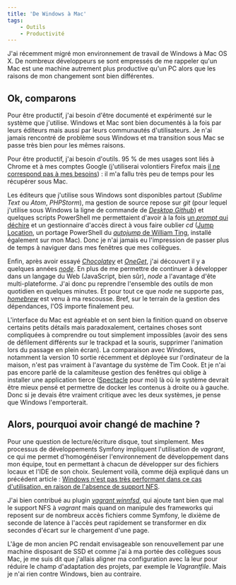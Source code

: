 ```yaml
---
title: 'De Windows à Mac'
tags:
    - Outils
    - Productivité
---
```


J'ai récemment migré mon environnement de travail de Windows à Mac OS X. De
nombreux développeurs se sont empressés de me rappeler qu'un Mac est une machine
autrement plus productive qu'un PC alors que les raisons de mon changement sont
bien différentes.

<!-- more -->

## Ok, comparons

Pour être productif, j'ai besoin d'être documenté et expérimenté sur le système
que j'utilise. Windows et Mac sont bien documentés à la fois par leurs éditeurs
mais aussi par leurs communautés d'utilisateurs. Je n'ai jamais rencontré de
problème sous Windows et ma transition sous Mac se passe très bien pour les
mêmes raisons.

Pour être productif, j'ai besoin d'outils. 95 % de mes usages sont liés à Chrome
et à mes comptes Google (j'utiliserai volontiers Firefox mais
[il ne correspond pas à mes besoins](/notes/2014-11-utilisabilite-logiciel-libre-firefox/))
: il m'a fallu très peu de temps pour les récupérer sous Mac.

Les éditeurs que j'utilise sous Windows sont disponibles partout (_Sublime Text_
ou _Atom_, _PHPStorm_), ma gestion de source repose sur _git_ (pour lequel
j'utilise sous Windows la ligne de commande de
[_Desktop Github_](https://desktop.github.com/)) et quelques scripts PowerShell
me permettaient d'avoir à la fois
[un _prompt_ qui déchire](http://www.git-attitude.fr/2013/05/22/prompt-git-qui-dechire/)
et un gestionnaire d'accès direct à vous faire oublier _cd_
([Jump Location](https://github.com/tkellogg/Jump-Location), un portage
PowerShell du [_autojump_ de William Ting](https://github.com/wting/autojump),
installé également sur mon Mac). Donc je n'ai jamais eu l'impression de passer
plus de temps à naviguer dans mes fenêtres que mes collègues.

Enfin, après avoir essayé [_Chocolatey_](https://chocolatey.org/) et
[_OneGet_](https://github.com/OneGet/oneget), j'ai découvert il y a quelques
années [_node_](https://nodejs.org/). En plus de me permettre de continuer à
développer dans un langage du Web (JavaScript, bien sûr), _node_ a l'avantage
d'ête multi-plateforme. J'ai donc pu reprendre l'ensemble des outils de mon
quotidien en quelques minutes. Et pour tout ce que _node_ ne supporte pas,
[_homebrew_](http://brew.sh/) est venu à ma rescousse. Bref, sur le terrain de
la gestion des dépendances, l'OS importe finalement peu.

L'interface du Mac est agréable et on sent bien la finition quand on observe
certains petits détails mais paradoxalement, certaines choses sont compliquées à
comprendre ou tout simplement impossibles (avoir des sens de défilement
différents sur le <span lang="en">trackpad</span> et la souris, supprimer
l'animation lors du passage en plein écran). La comparaison avec Windows,
notamment la version 10 sortie récemment et déployée sur l'ordinateur de la
maison, n'est pas vraiment à l'avantage du système de Tim Cook. Et je n'ai pas
encore parlé de la calamiteuse gestion des fenêtres qui oblige à installer une
application tierce ([Spectacle](http://spectacleapp.com/) pour moi) là où le
système devrait être mieux pensé et permettre de docker les contenus à droite ou
à gauche. Donc si je devais être vraiment critique avec les deux systèmes, je
pense que Windows l'emporterait.

## Alors, pourquoi avoir changé de machine ?

Pour une question de lecture/écriture disque, tout simplement. Mes processus de
développements Symfony impliquent l'utilisation de _vagrant_, ce qui me permet
d'homogénéiser l'environnement de développement dans mon équipe, tout en
permettant à chacun de développer sur des fichiers locaux et l'IDE de son choix.
Seulement voilà, comme déjà expliqué dans un précédent article :
[Windows n'est pas très performant dans ce cas d'utilisation, en raison de l'absence de support NFS](/notes/2014-06-vagrant-windows-et-nfs/).

J'ai bien contribué au plugin
[_vagrant winnfsd_](https://github.com/winnfsd/vagrant-winnfsd), qui ajoute tant
bien que mal le support NFS à _vagrant_ mais quand on manipule des frameworks
qui reposent sur de nombreux accès fichiers comme Symfony, le dixième de seconde
de latence à l'accès peut rapidement se transformer en dix secondes d'écart sur
le chargement d'une page.

L'âge de mon ancien PC rendait envisageable son renouvellement par une machine
disposant de SSD et comme j'ai à ma portée des collègues sous Mac, je me suis
dit que j'allais aligner ma configuration avec la leur pour réduire le champ
d'adaptation des projets, par exemple le _Vagrantfile_. Mais je n'ai rien contre
Windows, bien au contraire.
